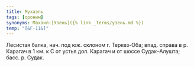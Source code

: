 ```yaml
---
title: Мухаэль
tags: [ороним]
synonyms: Махаил-[Узень]({% link _terms/узень.md %})
temp: "[&Г-11&]"
---
```


Лесистая балка, нач. под юж. склоном г. Теркез-Оба; впад. справа в р. Карагач в
1 км. к С от устья дол. Карагач и от шоссе Судак–Алушта; басс. р. Судак.
